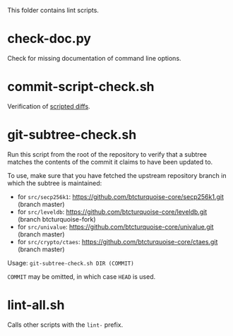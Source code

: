 This folder contains lint scripts.

check-doc.py
============
Check for missing documentation of command line options.

commit-script-check.sh
======================
Verification of [scripted diffs](/doc/developer-notes.md#scripted-diffs).

git-subtree-check.sh
====================
Run this script from the root of the repository to verify that a subtree matches the contents of
the commit it claims to have been updated to.

To use, make sure that you have fetched the upstream repository branch in which the subtree is
maintained:
* for `src/secp256k1`: https://github.com/btcturquoise-core/secp256k1.git (branch master)
* for `src/leveldb`: https://github.com/btcturquoise-core/leveldb.git (branch btcturquoise-fork)
* for `src/univalue`: https://github.com/btcturquoise-core/univalue.git (branch master)
* for `src/crypto/ctaes`: https://github.com/btcturquoise-core/ctaes.git (branch master)

Usage: `git-subtree-check.sh DIR (COMMIT)`

`COMMIT` may be omitted, in which case `HEAD` is used.

lint-all.sh
===========
Calls other scripts with the `lint-` prefix.

